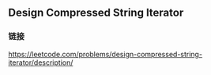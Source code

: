 ## Design Compressed String Iterator  
### 链接  
https://leetcode.com/problems/design-compressed-string-iterator/description/
